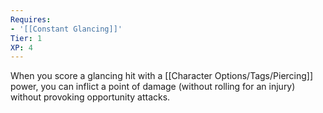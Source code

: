 ```yaml
---
Requires:
- '[[Constant Glancing]]'
Tier: 1
XP: 4
---
```


When you score a glancing hit with a [[Character Options/Tags/Piercing]] power, you can inflict a point of damage (without rolling for an injury) without provoking opportunity attacks.